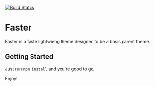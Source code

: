 [![Build Status](https://travis-ci.org/Automattic/_s.svg?branch=master)](https://travis-ci.org/Automattic/_s)

Faster
===

Faster is a faste lightwiehg theme designed to be a basis parent theme.

Getting Started
---------------

Just run `npm install` and you're good to go.

Enjoy!